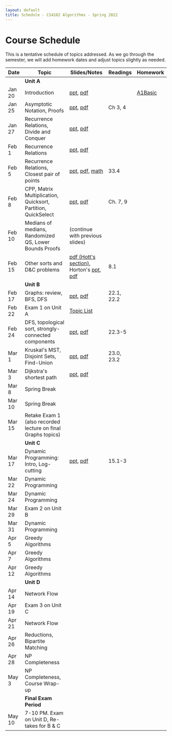 ```yaml
---
layout: default
title: Schedule - CS4102 Algorithms - Spring 2022 
---
```


# Course Schedule

This is a tentative schedule of topics addressed.  As we go through the semester, we will add homework dates and adjust topics slightly as needed.

| Date    | Topic                                                         | Slides/Notes                                                                                                         | Readings | Homework                          |
| ------- | ------                                                        | -----                                                                                                                | ------   | -------                           |
|         | **Unit A**                                                    |                                                                                                                      |          |                                   |
| Jan 20  | Introduction                                                  | [ppt](cs4102-L1-intro.pptx), [pdf](cs4102-L1-intro.pdf)                                                              |          | [A1Basic](../homework/index.html) |
| Jan 25  | Asymptotic Notation, Proofs                                   | [ppt](cs4102_L2_recurrences_DandC.pptx), [pdf](cs4102_L2_recurrences_DandC.pdf)                                      | Ch 3, 4  |                                   |
| Jan 27  | Recurrence Relations, Divide and Conquer                      | [ppt](cs4102_L3_sorting_intro.pptx), [pdf](cs4102_L3_sorting_intro.pdf)                                              |          |                                   |
| Feb 1   | Recurrence Relations                                          | [ppt](cs4102_L4_G&C_Master.pptx), [pdf](cs4102_L4_G&C_Master.pdf)                                                    |          |                                   |
| Feb 5   | Recurrence Relations, Closest pair of points                  | [ppt](cs4102_L5_closestpair_Strassen.pptx), [pdf](cs4102_L5_closestpair_Strassen.pdf), [math](recurrence-proofs.pdf) | 33.4     |                                   |
| Feb 8   | CPP, Matrix Multiplication, Quicksort, Partition, QuickSelect | [ppt](cs4102_L6_qs-MM-LB-proof.pptx), [pdf](cs4102_L6_qs-MM-LB-proof.pdf)                                            | Ch. 7, 9 |                                   |
| Feb 10  | Medians of medians, Randomized QS, Lower Bounds Proofs        | (continue with previous slides)                                                                                      |          |                                   |
| Feb 15  | Other sorts and D&C problems                                  | [pdf (Hott's section)](cs4102_L8_Hott.pdf), Horton's [ppt](cs4102_L8_horton-feb15.pdf), [pdf](cs4102_L8_horton-feb15.pdf)| 8.1  |                                   |
|         | **Unit B**                                                    |                                                                                                                      |          |                                   |
| Feb 17  | Graphs: review, BFS, DFS                                      | [ppt](cs4102_L9-graphs-BFS-DFS.pptx), [pdf](cs4102_L9-graphs-BFS-DFS.pdf)                                            | 22.1, 22.2 |                                   |
| Feb 22  | Exam 1 on Unit A                                              | [Topic List](../unita/exam-a-topics.html)                                                                            |          |                                   |
| Feb 24  | DFS, topological sort, strongly-connected components          | [ppt](cs4102_L10-graphs-topo-SCC.pptx), [pdf](cs4102_L10-graphs-topo-SCC.pdf)                                        | 22.3-5   |                                   |
| Mar 1   | Kruskal's MST, Disjoint Sets, Find-Union                      | [ppt](cs4102_L11-kruskal-find-union.pptx), [pdf](cs4102_L11-kruskal-find-union.pdf)                                  | 23.0, 23.2 |                                   |
| Mar 3   | Dijkstra's shortest path                                      | [ppt](cs4102_L12-dijstra-and-prim.pptx), [pdf](cs4102_L12-dijstra-and-prim.pdf)                                      |          |                                   |
| Mar 8   | Spring Break                                                  |                                                                                                                      |          |                                   |
| Mar 10  | Spring Break                                                  |                                                                                                                      |          |                                   |
| Mar 15  | Retake Exam 1 (also recorded lecture on final Graphs topics)  |                                                                                                                      |          |                                   |
|         | **Unit C**                                                    |                                                                                                                      |          |                                   |
| Mar 17  | Dynamic Programming: Intro, Log-cutting                       | [ppt](cs4102-C-lecture1.pptx), [pdf](cs4102-C-lecture1.pdf)                                                          | 15.1-3   |                               |
| Mar 22  | Dynamic Programming                                           |                                                                                                                      |          |                                   |
| Mar 24  | Dynamic Programming                                           |                                                                                                                      |          |                                   |
| Mar 29  | Exam 2 on Unit B                                              |                                                                                                                      |          |                                   |
| Mar 31  | Dynamic Programming                                           |                                                                                                                      |          |                                   |
| Apr 5   | Greedy Algorithms                                             |                                                                                                                      |          |                                   |
| Apr 7   | Greedy Algorithms                                             |                                                                                                                      |          |                                   |
| Apr 12  | Greedy Algorithms                                             |                                                                                                                      |          |                                   |
|         | **Unit D**                                                    |                                                                                                                      |          |                                   |
| Apr 14  | Network Flow                                                  |                                                                                                                      |          |                                   |
| Apr 19  | Exam 3 on Unit C                                              |                                                                                                                      |          |                                   |
| Apr 21  | Network Flow                                                  |                                                                                                                      |          |                                   |
| Apr 26  | Reductions, Bipartite Matching                                |                                                                                                                      |          |                                   |
| Apr 28  | NP Completeness                                               |                                                                                                                      |          |                                   |
| May 3   | NP Completeness, Course Wrap-up                               |                                                                                                                      |          |                                   |
|         | **Final Exam Period**                                         |                                                                                                                      |          |                                   |
| May 10  | 7-10 PM. Exam on Unit D, Re-takes for B & C                   |                                                                                                                      |          |                                   |

